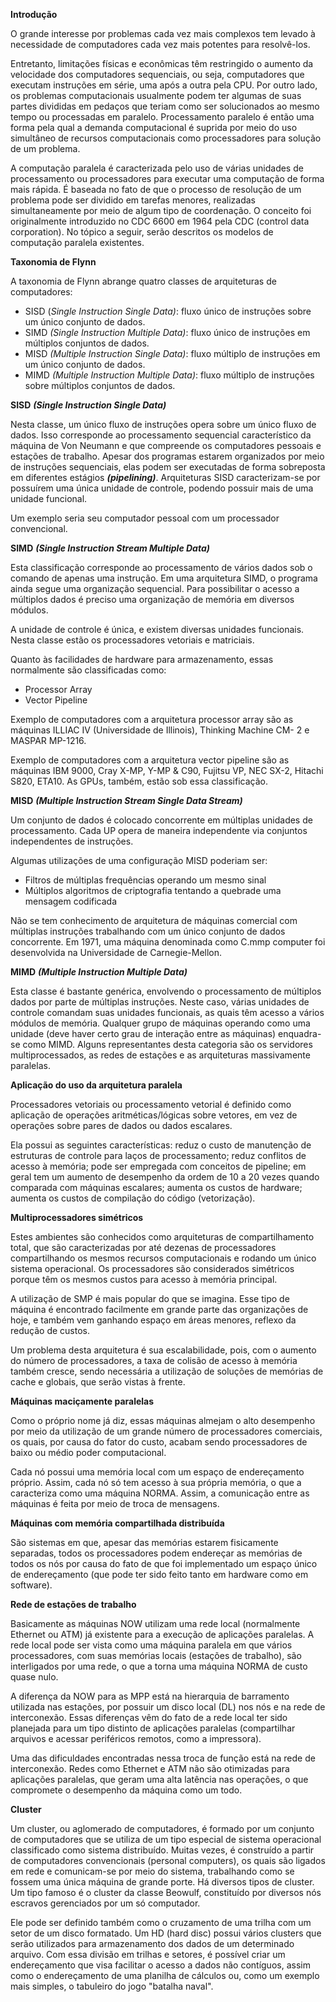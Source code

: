 **Introdução**

O grande interesse por problemas cada vez mais complexos tem levado à necessidade de computadores cada vez mais potentes para resolvê-los.

Entretanto, limitações físicas e econômicas têm restringido o aumento da velocidade dos computadores sequenciais, ou seja, computadores que executam instruções em série, uma após a outra pela CPU. Por outro lado, os problemas computacionais usualmente podem ter algumas de suas partes divididas em pedaços que teriam como ser solucionados ao mesmo tempo ou processadas em paralelo. Processamento paralelo é então uma forma pela qual a demanda computacional é suprida por meio do uso simultâneo de recursos computacionais como processadores para solução de um problema.

A computação paralela é caracterizada pelo uso de várias unidades de processamento ou processadores para executar uma computação de forma mais rápida. É baseada no fato de que o processo de resolução de um problema pode ser dividido em tarefas menores, realizadas simultaneamente por meio de algum tipo de coordenação. O conceito foi originalmente introduzido no CDC 6600 em 1964 pela CDC (control data corporation). No tópico a seguir, serão descritos os modelos de computação paralela existentes.

**Taxonomia de Flynn**

A taxonomia de Flynn abrange quatro classes de arquiteturas de computadores:

- SISD (_Single Instruction Single Data)_: fluxo único de instruções sobre um único conjunto de dados.
- SIMD _(Single Instruction Multiple Data)_: fluxo único de instruções em múltiplos conjuntos de dados.
- MISD _(Multiple Instruction Single Data)_: fluxo múltiplo de instruções em um único conjunto de dados.
- MIMD _(Multiple Instruction Multiple Data)_: fluxo múltiplo de instruções sobre múltiplos conjuntos de dados.

**SISD** _**(Single Instruction Single Data)**_

Nesta classe, um único fluxo de instruções opera sobre um único fluxo de dados. Isso corresponde ao processamento sequencial característico da máquina de Von Neumann e que compreende os computadores pessoais e estações de trabalho. Apesar dos programas estarem organizados por meio de instruções sequenciais, elas podem ser executadas de forma sobreposta em diferentes estágios _**(pipelining)**_. Arquiteturas SISD caracterizam-se por possuírem uma única unidade de controle, podendo possuir mais de uma unidade funcional.

Um exemplo seria seu computador pessoal com um processador convencional.

**SIMD** _**(Single Instruction Stream Multiple Data)**_

Esta classificação corresponde ao processamento de vários dados sob o comando de apenas uma instrução. Em uma arquitetura SIMD, o programa ainda segue uma organização sequencial. Para possibilitar o acesso a múltiplos dados é preciso uma organização de memória em diversos módulos.

A unidade de controle é única, e existem diversas unidades funcionais. Nesta classe estão os processadores vetoriais e matriciais.

Quanto às facilidades de hardware para armazenamento, essas normalmente são classificadas como:

- Processor Array
- Vector Pipeline

Exemplo de computadores com a arquitetura processor array são as máquinas ILLIAC IV (Universidade de Illinois), Thinking Machine CM- 2 e MASPAR MP-1216.

Exemplo de computadores com a arquitetura vector pipeline são as máquinas IBM 9000, Cray X-MP, Y-MP & C90, Fujitsu VP, NEC SX-2, Hitachi S820, ETA10. As GPUs, também, estão sob essa classificação.

**MISD** _**(Multiple Instruction Stream Single Data Stream)**_

Um conjunto de dados é colocado concorrente em múltiplas unidades de processamento. Cada UP opera de maneira independente via conjuntos independentes de instruções.

Algumas utilizações de uma configuração MISD poderiam ser:

- Filtros de múltiplas frequências operando um mesmo sinal
- Múltiplos algoritmos de criptografia tentando a quebrade uma mensagem codificada

Não se tem conhecimento de arquitetura de máquinas comercial com múltiplas instruções trabalhando com um único conjunto de dados concorrente. Em 1971, uma máquina denominada como C.mmp computer foi desenvolvida na Universidade de Carnegie-Mellon.

**MIMD** _**(Multiple Instruction Multiple Data)**_

Esta classe é bastante genérica, envolvendo o processamento de múltiplos dados por parte de múltiplas instruções. Neste caso, várias unidades de controle comandam suas unidades funcionais, as quais têm acesso a vários módulos de memória. Qualquer grupo de máquinas operando como uma unidade (deve haver certo grau de interação entre as máquinas) enquadra-se como MIMD. Alguns representantes desta categoria são os servidores multiprocessados, as redes de estações e as arquiteturas massivamente paralelas.

**Aplicação do uso da arquitetura paralela**

Processadores vetoriais ou processamento vetorial é definido como aplicação de operações aritméticas/lógicas sobre vetores, em vez de operações sobre pares de dados ou dados escalares.

Ela possui as seguintes características: reduz o custo de manutenção de estruturas de controle para laços de processamento; reduz conflitos de acesso à memória; pode ser empregada com conceitos de pipeline; em geral tem um aumento de desempenho da ordem de 10 a 20 vezes quando comparada com máquinas escalares; aumenta os custos de hardware; aumenta os custos de compilação do código (vetorização).

**Multiprocessadores simétricos**

Estes ambientes são conhecidos como arquiteturas de compartilhamento total, que são caracterizadas por até dezenas de processadores compartilhando os mesmos recursos computacionais e rodando um único sistema operacional. Os processadores são considerados simétricos porque têm os mesmos custos para acesso à memória principal.

A utilização de SMP é mais popular do que se imagina. Esse tipo de máquina é encontrado facilmente em grande parte das organizações de hoje, e também vem ganhando espaço em áreas menores, reflexo da redução de custos.

Um problema desta arquitetura é sua escalabilidade, pois, com o aumento do número de processadores, a taxa de colisão de acesso à memória também cresce, sendo necessária a utilização de soluções de memórias de cache e globais, que serão vistas à frente.

**Máquinas maciçamente paralelas**

Como o próprio nome já diz, essas máquinas almejam o alto desempenho por meio da utilização de um grande número de processadores comerciais, os quais, por causa do fator do custo, acabam sendo processadores de baixo ou médio poder computacional.

Cada nó possui uma memória local com um espaço de endereçamento próprio. Assim, cada nó só tem acesso à sua própria memória, o que a caracteriza como uma máquina NORMA. Assim, a comunicação entre as máquinas é feita por meio de troca de mensagens.

**Máquinas com memória compartilhada distribuída**

São sistemas em que, apesar das memórias estarem fisicamente separadas, todos os processadores podem endereçar as memórias de todos os nós por causa do fato de que foi implementado um espaço único de endereçamento (que pode ter sido feito tanto em hardware como em software).

**Rede de estações de trabalho**

Basicamente as máquinas NOW utilizam uma rede local (normalmente Ethernet ou ATM) já existente para a execução de aplicações paralelas. A rede local pode ser vista como uma máquina paralela em que vários processadores, com suas memórias locais (estações de trabalho), são interligados por uma rede, o que a torna uma máquina NORMA de custo quase nulo.

A diferença da NOW para as MPP está na hierarquia de barramento utilizada nas estações, por possuir um disco local (DL) nos nós e na rede de interconexão. Essas diferenças vêm do fato de a rede local ter sido planejada para um tipo distinto de aplicações paralelas (compartilhar arquivos e acessar periféricos remotos, como a impressora).

Uma das dificuldades encontradas nessa troca de função está na rede de interconexão. Redes como Ethernet e ATM não são otimizadas para aplicações paralelas, que geram uma alta latência nas operações, o que compromete o desempenho da máquina como um todo.

**Cluster**

Um cluster, ou aglomerado de computadores, é formado por um conjunto de computadores que se utiliza de um tipo especial de sistema operacional classificado como sistema distribuído. Muitas vezes, é construído a partir de computadores convencionais (personal computers), os quais são ligados em rede e comunicam-se por meio do sistema, trabalhando como se fossem uma única máquina de grande porte. Há diversos tipos de cluster. Um tipo famoso é o cluster da classe Beowulf, constituído por diversos nós escravos gerenciados por um só computador.

Ele pode ser definido também como o cruzamento de uma trilha com um setor de um disco formatado. Um HD (hard disc) possui vários clusters que serão utilizados para armazenamento dos dados de um determinado arquivo. Com essa divisão em trilhas e setores, é possível criar um endereçamento que visa facilitar o acesso a dados não contíguos, assim como o endereçamento de uma planilha de cálculos ou, como um exemplo mais simples, o tabuleiro do jogo "batalha naval".